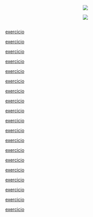 <p align="center">
  <img src="https://www.beacademy.com.br/wp-content/uploads/2019/11/Logo-Topo.png"/>
  </P>

<p align="center">
<img src="http://img.shields.io/static/v1?label=STATUS&message=FINALIZADo&color=GREEN&style=for-the-badge"/>
</p>

## 
[exercicio](https://github.com/EstefanyS2/beacademy-devstart-logica-programacao/blob/master/algoritmo/exercicio01.ALG)

[exercicio](https://github.com/EstefanyS2/beacademy-devstart-logica-programacao/blob/master/algoritmo/exercicio02.ALG)

[exercicio](https://github.com/EstefanyS2/beacademy-devstart-logica-programacao/blob/master/algoritmo/exercicio03.ALG)

[exercicio](https://github.com/EstefanyS2/beacademy-devstart-logica-programacao/blob/master/algoritmo/exercicio04.ALG)

[exercicio](https://github.com/EstefanyS2/beacademy-devstart-logica-programacao/blob/master/algoritmo/exercicio05.ALG)

[exercicio](https://github.com/EstefanyS2/beacademy-devstart-logica-programacao/blob/master/algoritmo/exercicio06.ALG)

[exercicio](https://github.com/EstefanyS2/beacademy-devstart-logica-programacao/blob/master/algoritmo/exercicio07.ALG)

[exercicio](https://github.com/EstefanyS2/beacademy-devstart-logica-programacao/blob/master/algoritmo/exercicio07.ALG)

[exercicio](https://github.com/EstefanyS2/beacademy-devstart-logica-programacao/blob/master/algoritmo/exercicio09.ALG)

[exercicio](https://github.com/EstefanyS2/beacademy-devstart-logica-programacao/blob/master/algoritmo/exercicio10.ALG)

[exercicio](https://github.com/EstefanyS2/beacademy-devstart-logica-programacao/blob/master/algoritmo/exercicio11.ALG)

[exercicio](https://github.com/EstefanyS2/beacademy-devstart-logica-programacao/blob/master/algoritmo/exercicio12.ALG)

[exercicio](https://github.com/EstefanyS2/beacademy-devstart-logica-programacao/blob/master/algoritmo/exercicio13.ALG)

[exercicio](https://github.com/EstefanyS2/beacademy-devstart-logica-programacao/blob/master/algoritmo/exercicio15.ALG)

[exercicio](https://github.com/EstefanyS2/beacademy-devstart-logica-programacao/blob/master/algoritmo/exercicio16.ALG)

[exercicio](https://github.com/EstefanyS2/beacademy-devstart-logica-programacao/blob/master/algoritmo/exercicio18.ALG)

[exercicio](https://github.com/EstefanyS2/beacademy-devstart-logica-programacao/blob/master/algoritmo/exercicio20.ALG)

[exercicio](https://github.com/EstefanyS2/beacademy-devstart-logica-programacao/blob/master/algoritmo/exercicio22.ALG)

[exercicio](https://github.com/EstefanyS2/beacademy-devstart-logica-programacao/blob/master/algoritmo/exercicio23.ALG)
